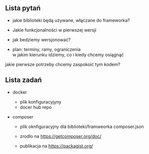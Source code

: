 ## Lista pytań

+ jakie biblioteki będą używane, włączane do frameworka?

+ Jakie funkcjonalności w pierwszej wersji

+ jak bedziemy wersjonować?

+ plan: terminy, ramy, ograniczenia   
     w jakim kierunku idziemy, co i kiedy chcemy osiągnąć

jakie pierwsze potrzeby chcemy zaspokoić tym kodem?

## Lista zadań
+ docker
    + plik konfiguracyjyny
    + docer hub repo

+ composer
    + plik oknfiguracyjny dla biblioteki/framweorka
        composer.json
    + zrodlo na 
        https://getcomposer.org/doc/
        
    + publikacja na 
        https://packagist.org/

